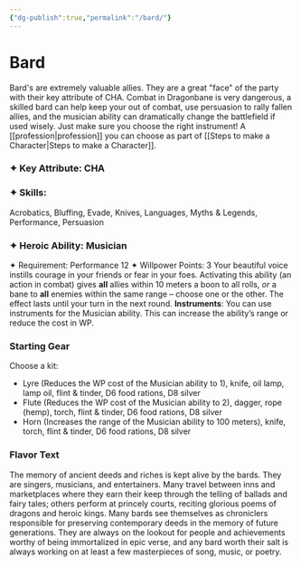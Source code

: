 ```yaml
---
{"dg-publish":true,"permalink":"/bard/"}
---
```


# Bard
Bard's are extremely valuable allies. They are a great "face" of the party with their key attribute of CHA. Combat in Dragonbane is very dangerous, a skilled bard can help keep your out of combat, use persuasion to rally fallen allies, and the musician ability can dramatically change the battlefield if used wisely. Just make sure you choose the right instrument!
A [[profession\|profession]] you can choose as part of [[Steps to make a Character\|Steps to make a Character]].
### ✦ Key Attribute: CHA
### ✦ Skills: 
Acrobatics, Bluffing, Evade, Knives, Languages, Myths & Legends, Performance, Persuasion
### ✦ Heroic Ability: Musician
✦ Requirement: Performance 12
✦ Willpower Points: 3
Your beautiful voice instills courage in your friends or fear
in your foes. Activating this ability (an action in combat)
gives **all** allies within 10 meters a boon to all rolls, *or* a
bane to **all** enemies within the same range – choose one or
the other. The effect lasts until your turn in the next round.
**Instruments**: You can use instruments for the Musician
ability. This can increase the ability’s range or reduce
the cost in WP.

### Starting Gear
Choose a kit:
- Lyre (Reduces the WP cost of the Musician ability to 1), knife, oil lamp, lamp oil, flint & tinder, D6 food rations, D8 silver
- Flute (Reduces the WP cost of the Musician ability to 2), dagger, rope (hemp), torch, flint & tinder, D6 food rations, D8 silver
- Horn (Increases the range of the Musician ability to 100 meters), knife, torch, flint & tinder, D6 food rations, D8 silver

### Flavor Text
The memory of ancient deeds and riches is kept alive by
the bards. They are singers, musicians, and entertainers.
Many travel between inns and marketplaces where they
earn their keep through the telling of ballads and fairy
tales; others perform at princely courts, reciting glorious
poems of dragons and heroic kings. Many bards see themselves
as chroniclers responsible for preserving contemporary
deeds in the memory of future generations. They are
always on the lookout for people and achievements worthy
of being immortalized in epic verse, and any bard worth
their salt is always working on at least a few masterpieces
of song, music, or poetry.